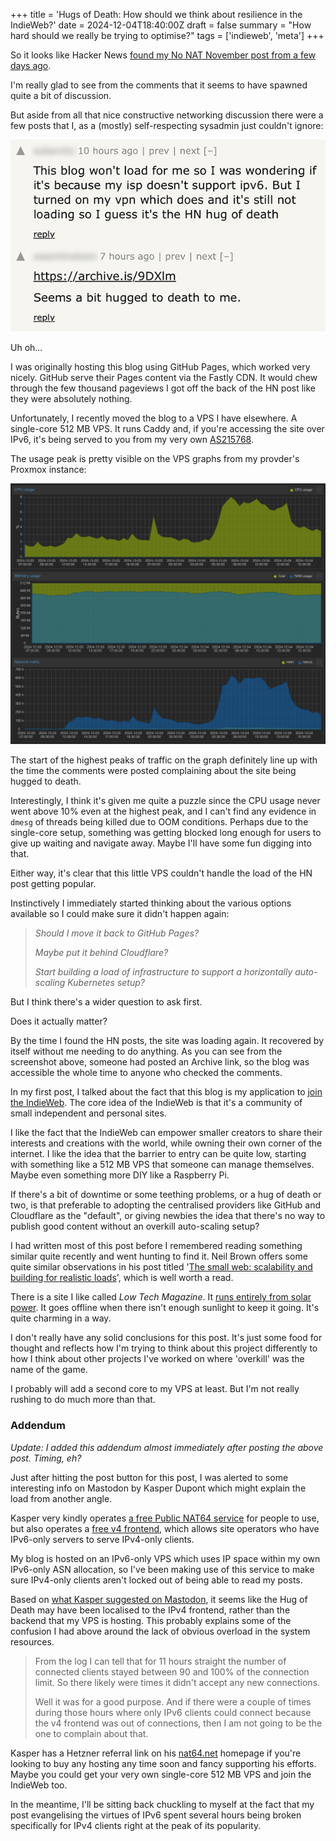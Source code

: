 +++
title = 'Hugs of Death: How should we think about resilience in the IndieWeb?'
date = 2024-12-04T18:40:00Z
draft = false
summary = "How hard should we really be trying to optimise?"
tags = ['indieweb', 'meta']
+++

So it looks like Hacker News [found my No NAT November post from a few days ago](https://news.ycombinator.com/item?id=42313507).

I'm really glad to see from the comments that it seems to have spawned quite a bit of discussion.

But aside from all that nice constructive networking discussion there were a few posts that I, as a (mostly) self-respecting sysadmin just couldn't ignore:

![Posts showing that the site hadn't been able to keep up with all the demand as the post got popular](hugofdeath.png)

Uh oh...

I was originally hosting this blog using GitHub Pages, which worked very nicely. GitHub serve their Pages content via the Fastly CDN. It would chew through the few thousand pageviews I got off the back of the HN post like they were absolutely nothing.

Unfortunately, I recently moved the blog to a VPS I have elsewhere. A single-core 512 MB VPS. It runs Caddy and, if you're accessing the site over IPv6, it's being served to you from my very own [AS215768](https://bgp.tools/as/215768).

The usage peak is pretty visible on the VPS graphs from my provder's Proxmox instance:

![Proxmox graph showing peaks in CPU and network usage but nothing too spectacular](proxmoxgraph.png)

The start of the highest peaks of traffic on the graph definitely line up with the time the comments were posted complaining about the site being hugged to death.

Interestingly, I think it's given me quite a puzzle since the CPU usage never went above 10% even at the highest peak, and I can't find any evidence in `dmesg` of threads being killed due to OOM conditions. Perhaps due to the single-core setup, something was getting blocked long enough for users to give up waiting and navigate away. Maybe I'll have some fun digging into that.

Either way, it's clear that this little VPS couldn't handle the load of the HN post getting popular.

Instinctively I immediately started thinking about the various options available so I could make sure it didn't happen again:

> _Should I move it back to GitHub Pages?_
>
> _Maybe put it behind Cloudflare?_
>
> _Start building a load of infrastructure to support a horizontally auto-scaling Kubernetes setup?_

But I think there's a wider question to ask first.

Does it actually matter?

By the time I found the HN posts, the site was loading again. It recovered by itself without me needing to do anything. As you can see from the screenshot above, someone had posted an Archive link, so the blog was accessible the whole time to anyone who checked the comments.

In my first post, I talked about the fact that this blog is my application to [join the IndieWeb](/posts/2024-10-19-joining-the-indieweb/). The core idea of the IndieWeb is that it's a community of small independent and personal sites.

I like the fact that the IndieWeb can empower smaller creators to share their interests and creations with the world, while owning their own corner of the internet. I like the idea that the barrier to entry can be quite low, starting with something like a 512 MB VPS that someone can manage themselves. Maybe even something more DIY like a Raspberry Pi.

If there's a bit of downtime or some teething problems, or a hug of death or two, is that preferable to adopting the centralised providers like GitHub and Cloudflare as the "default", or giving newbies the idea that there's no way to publish good content without an overkill auto-scaling setup?

I had written most of this post before I remembered reading something similar quite recently and went hunting to find it. Neil Brown offers some quite similar observations in his post titled '[The small web: scalability and building for realistic loads](https://neilzone.co.uk/2024/10/the-small-web-scalability-and-building-for-realistic-loads/)', which is well worth a read.

There is a site I like called _Low Tech Magazine_. It [runs entirely from solar power](https://solar.lowtechmagazine.com/about/the-solar-website). It goes offline when there isn't enough sunlight to keep it going. It's quite charming in a way.

I don't really have any solid conclusions for this post. It's just some food for thought and reflects how I'm trying to think about this project differently to how I think about other projects I've worked on where 'overkill' was the name of the game.

I probably will add a second core to my VPS at least. But I'm not really rushing to do much more than that.

### Addendum

_Update: I added this addendum almost immediately after posting the above post. Timing, eh?_

Just after hitting the post button for this post, I was alerted to some interesting info on Mastodon by Kasper Dupont which might explain the load from another angle.

Kasper very kindly operates [a free Public NAT64 service](https://nat64.net/) for people to use, but also operates a [free v4 frontend](https://v4-frontend.netiter.com/), which allows site operators who have IPv6-only servers to serve IPv4-only clients.

My blog is hosted on an IPv6-only VPS which uses IP space within my own IPv6-only ASN allocation, so I've been making use of this service to make sure IPv4-only clients aren't locked out of being able to read my posts.

Based on [what Kasper suggested on Mastodon](https://westergaard.social/objects/c9bf9cec-aec8-432f-9a02-383893deffb3), it seems like the Hug of Death may have been localised to the IPv4 frontend, rather than the backend that my VPS is hosting. This probably explains some of the confusion I had above around the lack of obvious overload in the system resources.

> From the log I can tell that for 11 hours straight the number of connected clients stayed between 90 and 100% of the connection limit. So there likely were times it didn't accept any new connections.
>
> Well it was for a good purpose. And if there were a couple of times during those hours where only IPv6 clients could connect because the v4 frontend was out of connections, then I am not going to be the one to complain about that.

Kasper has a Hetzner referral link on his [nat64.net](https://nat64.net/) homepage if you're looking to buy any hosting any time soon and fancy supporting his efforts. Maybe you could get your very own single-core 512 MB VPS and join the IndieWeb too.

In the meantime, I'll be sitting back chuckling to myself at the fact that my post evangelising the virtues of IPv6 spent several hours being broken specifically for IPv4 clients right at the peak of its popularity.
